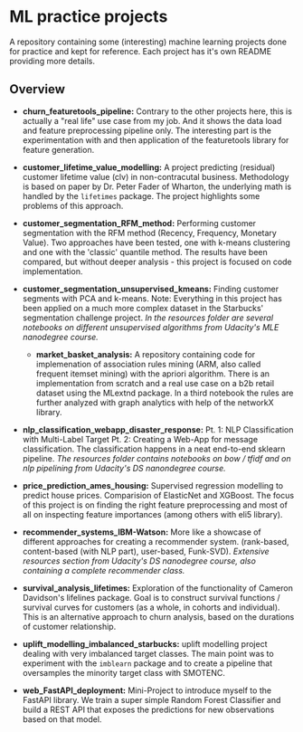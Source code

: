# ML practice projects

A repository containing some (interesting) machine learning projects done for practice and kept for reference.
Each project has it's own README providing more details.

## Overview

- **churn_featuretools_pipeline:**  Contrary to the other projects here, this is actually a "real life" use case from my job. And it shows the data load and feature preprocessing pipeline only. The interesting part is the experimentation with and then application of the featuretools library for feature generation.

- **customer_lifetime_value_modelling:**  A project predicting (residual) customer lifetime value (clv) in non-contracutal business.
  Methodology is based on paper by Dr. Peter Fader of Wharton, the underlying math is handled by the `lifetimes` package. The project highlights some problems of this approach.

- **customer_segmentation_RFM_method:** Performing customer segmentation with the RFM method (Recency, Frequency, Monetary Value). Two approaches have been tested, one with k-means clustering and one with the 'classic' quantile method. The results have been compared, but without deeper analysis - this project is focused on code implementation.

- **customer_segmentation_unsupervised_kmeans:** Finding customer segments with PCA and k-means. Note: Everything in this
  project has been applied on a much more complex dataset in the Starbucks' segmentation challenge project.
  _In the resources folder are several notebooks on different unsupervised algorithms from Udacity's MLE nanodegree course._

  - **market_basket_analysis:** A repository containing code for implemenation of association rules mining (ARM, also called frequent itemset mining) with the apriori algorithm. There is an implementation from scratch and a real use case on a b2b retail dataset using the MLextnd package. In a third notebook the rules are further analyzed with graph analytics with help of the networkX library.

- **nlp_classification_webapp_disaster_response:** Pt. 1: NLP Classification with Multi-Label Target Pt. 2: Creating a Web-App
  for message classification. The classification happens in a neat end-to-end sklearn pipeline.
  _The resources folder contains notebooks on bow / tfidf and on nlp pipelining from Udacity's DS nanondegree course._

- **price_prediction_ames_housing:** Supervised regression modelling to predict house prices. Comparision of ElasticNet and XGBoost. The focus of this project is on finding the right feature preprocessing and most of all on inspecting feature importances (among others with eli5 library).

- **recommender_systems_IBM-Watson:** More like a showcase of different approaches for creating a recommender system. (rank-based, content-based (with NLP part), user-based, Funk-SVD).
  _Extensive resources section from Udacity's DS nanodegree course, also containing a complete recommender class._

- **survival_analysis_lifetimes:** Exploration of the functionality of Cameron Davidson's lifelines package. Goal is to construct survival functions / survival curves for customers (as a whole, in cohorts and individual). This is an alternative approach to churn analysis, based on the durations of customer relationship.

- **uplift_modelling_imbalanced_starbucks:** uplift modelling project dealing with very imbalanced target classes. The main point
  was to experiment with the `imblearn` package and to create a pipeline that oversamples the minority target class with SMOTENC.

- **web_FastAPI_deployment:** Mini-Project to introduce myself to the FastAPI library. We train a super simple Random Forest Classifier and build a REST API that exposes the predictions for new observations based on that model.
